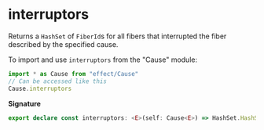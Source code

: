 # interruptors

Returns a `HashSet` of `FiberId`s for all fibers that interrupted the fiber
described by the specified cause.

To import and use `interruptors` from the "Cause" module:

```ts
import * as Cause from "effect/Cause"
// Can be accessed like this
Cause.interruptors
```

**Signature**

```ts
export declare const interruptors: <E>(self: Cause<E>) => HashSet.HashSet<FiberId.FiberId>
```
